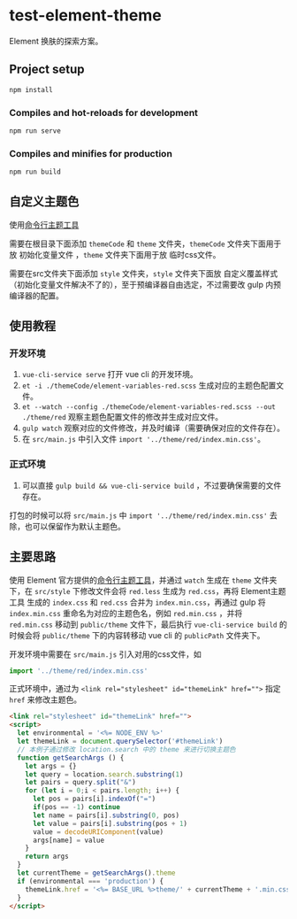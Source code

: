 # test-element-theme #

Element 换肤的探索方案。

## Project setup ##

```sh
npm install
```

### Compiles and hot-reloads for development ###

```sh
npm run serve
```

### Compiles and minifies for production ###

```sh
npm run build
```

## 自定义主题色 ##

使用[命令行主题工具](https://element.eleme.cn/#/zh-CN/component/custom-theme#ming-ling-xing-zhu-ti-gong-ju)

需要在根目录下面添加 `themeCode` 和 `theme` 文件夹，`themeCode` 文件夹下面用于放 初始化变量文件 ，`theme` 文件夹下面用于放 临时css文件。

需要在src文件夹下面添加 `style` 文件夹，`style` 文件夹下面放 自定义覆盖样式 （初始化变量文件解决不了的），至于预编译器自由选定，不过需要改 gulp 内预编译器的配置。

## 使用教程 ##

### 开发环境 ###

1. `vue-cli-service serve` 打开 vue cli 的开发环境。
2. `et -i ./themeCode/element-variables-red.scss` 生成对应的主题色配置文件。
3. `et --watch --config ./themeCode/element-variables-red.scss --out ./theme/red` 观察主题色配置文件的修改并生成对应文件。
4. `gulp watch` 观察对应的文件修改，并及时编译（需要确保对应的文件存在）。
5. 在 `src/main.js` 中引入文件 `import '../theme/red/index.min.css'`。

### 正式环境 ###

1. 可以直接 `gulp build && vue-cli-service build` ，不过要确保需要的文件存在。

打包的时候可以将 `src/main.js` 中 `import '../theme/red/index.min.css'` 去除，也可以保留作为默认主题色。

## 主要思路 ##

使用 Element 官方提供的[命令行主题工具](https://element.eleme.cn/#/zh-CN/component/custom-theme#ming-ling-xing-zhu-ti-gong-ju)，并通过 `watch` 生成在 `theme` 文件夹下，在 `src/style` 下修改文件会将 `red.less` 生成为 `red.css`，再将 Element主题工具 生成的 `index.css` 和 `red.css` 合并为 `index.min.css`，再通过 gulp 将  `index.min.css` 重命名为对应的主题色名，例如 `red.min.css` ，并将 `red.min.css` 移动到 `public/theme` 文件下，最后执行 `vue-cli-service build` 的时候会将 `public/theme` 下的内容转移动 vue cli 的 `publicPath` 文件夹下。

开发环境中需要在 `src/main.js` 引入对用的css文件，如

```javascript
import '../theme/red/index.min.css'
```

正式环境中，通过为 `<link rel="stylesheet" id="themeLink" href="">` 指定 `href` 来修改主题色。

```html
<link rel="stylesheet" id="themeLink" href="">
<script>
  let environmental = '<%= NODE_ENV %>'
  let themeLink = document.querySelector('#themeLink')
  // 本例子通过修改 location.search 中的 theme 来进行切换主题色
  function getSearchArgs () {
    let args = {}
    let query = location.search.substring(1)
    let pairs = query.split("&")
    for (let i = 0;i < pairs.length; i++) {
      let pos = pairs[i].indexOf("=")
      if(pos == -1) continue
      let name = pairs[i].substring(0, pos)
      let value = pairs[i].substring(pos + 1)
      value = decodeURIComponent(value)
      args[name] = value
    }
    return args
  }
  let currentTheme = getSearchArgs().theme
  if (environmental === 'production') {
    themeLink.href = '<%= BASE_URL %>theme/' + currentTheme + '.min.css'
  }
</script>
```
